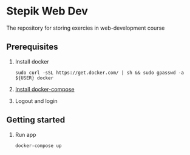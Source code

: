 # Stepik Web Dev

The repository for storing exercies in web-development course

## Prerequisites

1. Install docker

    ```
    sudo curl -sSL https://get.docker.com/ | sh && sudo gpasswd -a ${USER} docker
    ```

1. [Install docker-compose](https://github.com/docker/compose/releases)

1. Logout and login

## Getting started

1. Run app

    ```bash
    docker-compose up
    ```
